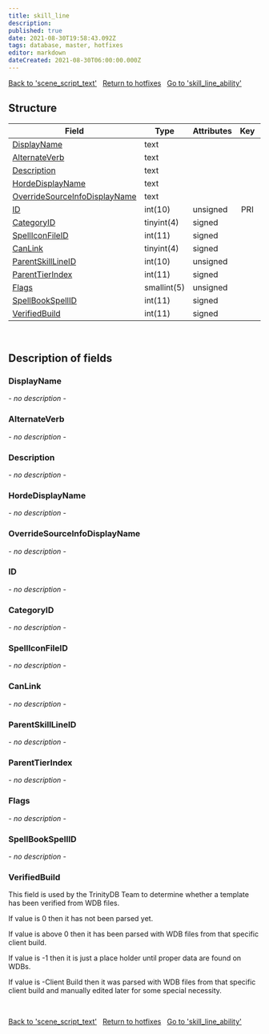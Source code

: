 ```yaml
---
title: skill_line
description: 
published: true
date: 2021-08-30T19:58:43.092Z
tags: database, master, hotfixes
editor: markdown
dateCreated: 2021-08-30T06:00:00.000Z
---
```


<a href="https://dev.trinitycore.info/en/database/master/hotfixes/scene_script_text" class="mt-5 v-btn v-btn--depressed v-btn--flat v-btn--outlined theme--light v-size--default darkblue--text text--lighten-3"><span class="v-btn__content"><i aria-hidden="true" class="v-icon notranslate v-icon--left mdi mdi-arrow-left theme--light"></i><span>Back to 'scene_script_text'</span></span></a>&nbsp;&nbsp;&nbsp;<a href="https://dev.trinitycore.info/en/database/master/hotfixes/home" class="mt-5 v-btn v-btn--depressed v-btn--flat v-btn--outlined theme--light v-size--default darkblue--text text--lighten-3"><span class="v-btn__content"><i aria-hidden="true" class="v-icon notranslate v-icon--left mdi mdi-home-outline theme--light"></i><span>Return to hotfixes</span></span></a>&nbsp;&nbsp;&nbsp;<a href="https://dev.trinitycore.info/en/database/master/hotfixes/skill_line_ability" class="mt-5 v-btn v-btn--depressed v-btn--flat v-btn--outlined theme--light v-size--default darkblue--text text--lighten-3"><span class="v-btn__content"><span>Go to 'skill_line_ability'</span><i aria-hidden="true" class="v-icon notranslate v-icon--right mdi mdi-arrow-right theme--light"></i></span></a>

## Structure

| Field | Type | Attributes | Key | Null | Default | Extra | Comment |
| --- | --- | --- | :---: | :---: | --- | --- | --- |
| [DisplayName](#displayname) | text |  |  | YES | NULL |  |  |
| [AlternateVerb](#alternateverb) | text |  |  | YES | NULL |  |  |
| [Description](#description) | text |  |  | YES | NULL |  |  |
| [HordeDisplayName](#hordedisplayname) | text |  |  | YES | NULL |  |  |
| [OverrideSourceInfoDisplayName](#overridesourceinfodisplayname) | text |  |  | YES | NULL |  |  |
| [ID](#id) | int(10) | unsigned | PRI | NO | 0 |  |  |
| [CategoryID](#categoryid) | tinyint(4) | signed |  | NO | 0 |  |  |
| [SpellIconFileID](#spelliconfileid) | int(11) | signed |  | NO | 0 |  |  |
| [CanLink](#canlink) | tinyint(4) | signed |  | NO | 0 |  |  |
| [ParentSkillLineID](#parentskilllineid) | int(10) | unsigned |  | NO | 0 |  |  |
| [ParentTierIndex](#parenttierindex) | int(11) | signed |  | NO | 0 |  |  |
| [Flags](#flags) | smallint(5) | unsigned |  | NO | 0 |  |  |
| [SpellBookSpellID](#spellbookspellid) | int(11) | signed |  | NO | 0 |  |  |
| [VerifiedBuild](#verifiedbuild) | int(11) | signed |  | NO | 0 |  |  |
&nbsp;
## Description of fields

### DisplayName
*- no description -*
&nbsp;

### AlternateVerb
*- no description -*
&nbsp;

### Description
*- no description -*
&nbsp;

### HordeDisplayName
*- no description -*
&nbsp;

### OverrideSourceInfoDisplayName
*- no description -*
&nbsp;

### ID
*- no description -*
&nbsp;

### CategoryID
*- no description -*
&nbsp;

### SpellIconFileID
*- no description -*
&nbsp;

### CanLink
*- no description -*
&nbsp;

### ParentSkillLineID
*- no description -*
&nbsp;

### ParentTierIndex
*- no description -*
&nbsp;

### Flags
*- no description -*
&nbsp;

### SpellBookSpellID
*- no description -*
&nbsp;

### VerifiedBuild
This field is used by the TrinityDB Team to determine whether a template has been verified from WDB files.

If value is 0 then it has not been parsed yet.

If value is above 0 then it has been parsed with WDB files from that specific client build.

If value is -1 then it is just a place holder until proper data are found on WDBs.

If value is -Client Build then it was parsed with WDB files from that specific client build and manually edited later for some special necessity.

&nbsp;

<a href="https://dev.trinitycore.info/en/database/master/hotfixes/scene_script_text" class="mt-5 v-btn v-btn--depressed v-btn--flat v-btn--outlined theme--light v-size--default darkblue--text text--lighten-3"><span class="v-btn__content"><i aria-hidden="true" class="v-icon notranslate v-icon--left mdi mdi-arrow-left theme--light"></i><span>Back to 'scene_script_text'</span></span></a>&nbsp;&nbsp;&nbsp;<a href="https://dev.trinitycore.info/en/database/master/hotfixes/home" class="mt-5 v-btn v-btn--depressed v-btn--flat v-btn--outlined theme--light v-size--default darkblue--text text--lighten-3"><span class="v-btn__content"><i aria-hidden="true" class="v-icon notranslate v-icon--left mdi mdi-home-outline theme--light"></i><span>Return to hotfixes</span></span></a>&nbsp;&nbsp;&nbsp;<a href="https://dev.trinitycore.info/en/database/master/hotfixes/skill_line_ability" class="mt-5 v-btn v-btn--depressed v-btn--flat v-btn--outlined theme--light v-size--default darkblue--text text--lighten-3"><span class="v-btn__content"><span>Go to 'skill_line_ability'</span><i aria-hidden="true" class="v-icon notranslate v-icon--right mdi mdi-arrow-right theme--light"></i></span></a>

